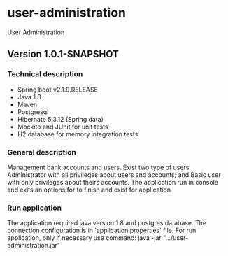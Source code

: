 # user-administration
User Administration

## Version 1.0.1-SNAPSHOT
### Technical description
-	Spring boot v2.1.9.RELEASE
-	Java 1.8
-	Maven
-   Postgresql
-	Hibernate 5.3.12 (Spring data) 
-	Mockito and JUnit for unit tests
-   H2 database for memory integration tests

### General description
Management bank accounts and users.
Exist two type of users, Administrator with all privileges about users and accounts; and Basic user with only privileges about theirs accounts.
The application run in console and exits an options for to finish and exist for application


### Run application
The application required java version 1.8 and postgres database.
The connection configuration is in 'application.properties' file.
For run application, only if necessary use command: java -jar ".../user-administration.jar"
